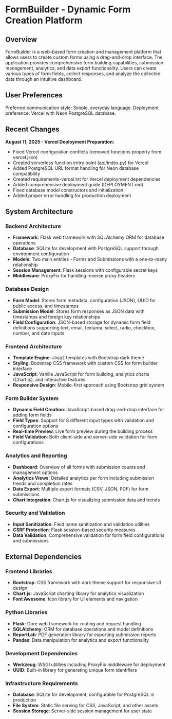 # FormBuilder - Dynamic Form Creation Platform

## Overview

FormBuilder is a web-based form creation and management platform that allows users to create custom forms using a drag-and-drop interface. The application provides comprehensive form building capabilities, submission management, analytics, and data export functionality. Users can create various types of form fields, collect responses, and analyze the collected data through an intuitive dashboard.

## User Preferences

Preferred communication style: Simple, everyday language.
Deployment preference: Vercel with Neon PostgreSQL database.

## Recent Changes

**August 11, 2025 - Vercel Deployment Preparation:**
- Fixed Vercel configuration conflicts (removed functions property from vercel.json)
- Created serverless function entry point (api/index.py) for Vercel
- Added PostgreSQL URL format handling for Neon database compatibility
- Created requirements-vercel.txt for Vercel deployment dependencies
- Added comprehensive deployment guide (DEPLOYMENT.md)
- Fixed database model constructors and initialization
- Added proper error handling for production deployment

## System Architecture

### Backend Architecture
- **Framework**: Flask web framework with SQLAlchemy ORM for database operations
- **Database**: SQLite for development with PostgreSQL support through environment configuration
- **Models**: Two main entities - Forms and Submissions with a one-to-many relationship
- **Session Management**: Flask sessions with configurable secret keys
- **Middleware**: ProxyFix for handling reverse proxy headers

### Database Design
- **Form Model**: Stores form metadata, configuration (JSON), UUID for public access, and timestamps
- **Submission Model**: Stores form responses as JSON data with timestamps and foreign key relationships
- **Field Configuration**: JSON-based storage for dynamic form field definitions supporting text, email, textarea, select, radio, checkbox, number, and date inputs

### Frontend Architecture
- **Template Engine**: Jinja2 templates with Bootstrap dark theme
- **Styling**: Bootstrap CSS framework with custom CSS for form builder interface
- **JavaScript**: Vanilla JavaScript for form building, analytics charts (Chart.js), and interactive features
- **Responsive Design**: Mobile-first approach using Bootstrap grid system

### Form Builder System
- **Dynamic Field Creation**: JavaScript-based drag-and-drop interface for adding form fields
- **Field Types**: Support for 8 different input types with validation and configuration options
- **Real-time Preview**: Live form preview during the building process
- **Field Validation**: Both client-side and server-side validation for form configurations

### Analytics and Reporting
- **Dashboard**: Overview of all forms with submission counts and management options
- **Analytics Views**: Detailed analytics per form including submission trends and completion rates
- **Data Export**: Multiple export formats (CSV, JSON, PDF) for form submissions
- **Chart Integration**: Chart.js for visualizing submission data and trends

### Security and Validation
- **Input Sanitization**: Field name sanitization and validation utilities
- **CSRF Protection**: Flask session-based security measures
- **Data Validation**: Comprehensive validation for form field configurations and submissions

## External Dependencies

### Frontend Libraries
- **Bootstrap**: CSS framework with dark theme support for responsive UI design
- **Chart.js**: JavaScript charting library for analytics visualization
- **Font Awesome**: Icon library for UI elements and navigation

### Python Libraries
- **Flask**: Core web framework for routing and request handling
- **SQLAlchemy**: ORM for database operations and model definitions
- **ReportLab**: PDF generation library for exporting submission reports
- **Pandas**: Data manipulation for analytics and export functionality

### Development Dependencies
- **Werkzeug**: WSGI utilities including ProxyFix middleware for deployment
- **UUID**: Built-in library for generating unique form identifiers

### Infrastructure Requirements
- **Database**: SQLite for development, configurable for PostgreSQL in production
- **File System**: Static file serving for CSS, JavaScript, and other assets
- **Session Storage**: Server-side session management for user state